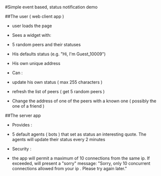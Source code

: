 
#Simple event based, status notification demo


##The user ( web client app )

* user loads the page

* Sees a widget with:
 * 5 random peers and their statuses
 * His defaults status (e.g. "Hi, I'm Guest_10009")
 * His own unique address
 
* Can : 
 * update his own status ( max 255 characters )
 * refresh the list of peers ( get 5 random peers )
 * Change the address of one of the peers with a known one ( possibly the one of a friend )
 
##The server app

* Provides :
 * 5 default agents ( bots ) that set as status an interesting quote. The agents will update their status every 2 minutes
 
* Security : 
 * the app will permit a maximum of 10 connections from the same ip. If exceeded, will present a "sorry" message: "Sorry, only 10 concurrent connections allowed from your ip <ip>. Please try again later." 
 
 
 